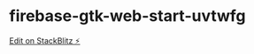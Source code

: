# firebase-gtk-web-start-uvtwfg

[Edit on StackBlitz ⚡️](https://stackblitz.com/edit/firebase-gtk-web-start-uvtwfg)